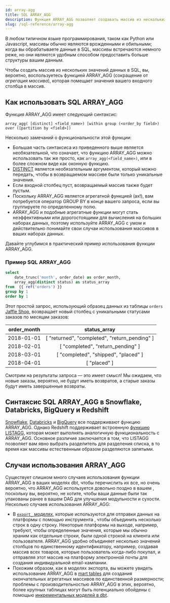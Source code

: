 ```yaml
---
id: array-agg
title: SQL ARRAY_AGG
description: Функция ARRAY_AGG позволяет создавать массив из нескольких значений данных в SQL.
slug: /sql-reference/array-agg
---
```


<head>
    <title>Работа с функцией SQL ARRAY_AGG</title>
</head>

В любом типичном языке программирования, таком как Python или Javascript, массивы обычно являются врожденными и обильными; когда вы обрабатываете данные в SQL, массивы встречаются немного реже, но они являются удобным способом предоставить больше структуры вашим данным.

Чтобы создать массив из нескольких значений данных в SQL, вы, вероятно, воспользуетесь функцией ARRAY_AGG (сокращение от *агрегация массива*), которая помещает значения вашего входного столбца в массив.

## Как использовать SQL ARRAY_AGG

Функция ARRAY_AGG имеет следующий синтаксис:

`array_agg( [distinct] <field_name>) [within group (<order_by field>) over ([partition by <field>])`

Несколько замечаний о функциональности этой функции:
- Большая часть синтаксиса из приведенного выше является необязательной, что означает, что функцию ARRAY_AGG можно использовать так же просто, как `array_agg(<field_name>)`, или в более сложном виде как оконную функцию.
- [DISTINCT](/sql-reference/distinct) является необязательным аргументом, который можно передать, чтобы в возвращаемом массиве были только уникальные значения.
- Если входной столбец пуст, возвращаемый массив также будет пустым.
- Поскольку ARRAY_AGG является агрегатной функцией (ах!), вам потребуется оператор GROUP BY в конце вашего запроса, если вы группируете по определенному полю.
- ARRAY_AGG и подобные агрегатные функции могут стать неэффективными или дорогостоящими для вычисления на больших наборах данных, поэтому используйте ARRAY_AGG с умом и действительно понимайте свои случаи использования массивов в ваших наборах данных.

Давайте углубимся в практический пример использования функции ARRAY_AGG.

### Пример SQL ARRAY_AGG

```sql
select
    date_trunc('month', order_date) as order_month,
    array_agg(distinct status) as status_array
from  {{ ref('orders') }}
group by 1
order by 1
```

Этот простой запрос, использующий образец данных из таблицы `orders` [Jaffle Shop](https://github.com/dbt-labs/jaffle_shop), возвращает новый столбец с уникальными статусами заказов по месяцам заказов:

| order_month | status_array |
|:---:|:---:|
| 2018-01-01 | [ "returned", "completed", "return_pending" ] |
| 2018-02-01 | [ "completed", "return_pending" ] |
| 2018-03-01 | [ "completed", "shipped", "placed" ] |
| 2018-04-01 | [ "placed" ] |

Смотрим на результаты запроса — это имеет смысл! Мы ожидаем, что новые заказы, вероятно, не будут иметь возвратов, а старые заказы будут иметь завершенные возвраты.

## Синтаксис SQL ARRAY_AGG в Snowflake, Databricks, BigQuery и Redshift

[Snowflake](https://docs.snowflake.com/en/sql-reference/functions/array_agg.html), [Databricks](https://docs.databricks.com/sql/language-manual/functions/array_agg.html) и [BigQuery](https://cloud.google.com/bigquery/docs/reference/standard-sql/aggregate_functions#array_agg) все поддерживают функцию ARRAY_AGG. Однако Redshift поддерживает встроенную [функцию LISTAGG](https://docs.aws.amazon.com/redshift/latest/dg/r_LISTAGG.html), которая может выполнять аналогичную функциональность с ARRAY_AGG. Основное различие заключается в том, что LISTAGG позволяет вам явно выбрать разделитель для разделения списка, в то время как массивы естественным образом разделяются запятыми.

## Случаи использования ARRAY_AGG

Существует слишком много случаев использования функции ARRAY_AGG в ваших моделях dbt, чтобы перечислить их все, но очень вероятно, что ARRAY_AGG используется довольно поздно в вашем <Term id="dag" />, поскольку вы, вероятно, не хотите, чтобы ваши данные были так упакованы ранее в вашем DAG для улучшения модульности и <Term id="dry">сухости</Term>. Несколько случаев использования ARRAY_AGG:

- В [`export_` моделях](https://www.getdbt.com/open-source-data-culture/reverse-etl-playbook), которые используются для отправки данных на платформы с помощью инструмента <Term id="reverse-etl" />, чтобы объединить несколько строк в одну строку. Некоторые платформы на выходе, например, требуют, чтобы определенные значения, которые мы обычно храним как отдельные строки, были одной строкой на клиента или пользователя. ARRAY_AGG удобно объединяет несколько значений столбцов по единственному идентификатору, например, создавая массив всех товаров, которые пользователь когда-либо покупал, и отправляя этот массив на платформу электронной почты для создания индивидуальной email-кампании.
- Похожим образом, как в моделях экспорта, вы можете увидеть использование ARRAY_AGG в [mart tables](/best-practices/how-we-structure/4-marts) для создания окончательных агрегатных массивов по единственной размерности; проблемы с производительностью ARRAY_AGG в этих, вероятно, более крупных таблицах могут быть потенциально обойдены с помощью [инкрементальных моделей в dbt](/docs/build/incremental-models).